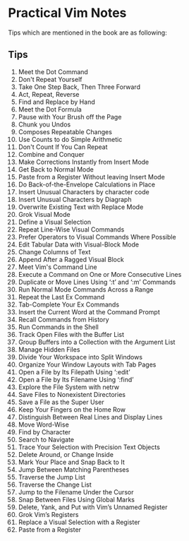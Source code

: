 # Practical Vim Notes

Tips which are mentioned in the book are as following:

## Tips

1. Meet the Dot Command
2. Don't Repeat Yourself
3. Take One Step Back, Then Three Forward
4. Act, Repeat, Reverse
5. Find and Replace by Hand
6. Meet the Dot Formula
7. Pause with Your Brush off the Page
8. Chunk you Undos
9. Composes Repeatable Changes
10. Use Counts to do Simple Arithmetic
11. Don't Count If You Can Repeat
12. Combine and Conquer
13. Make Corrections Instantly from Insert Mode
14. Get Back to Normal Mode
15. Paste from a Register Without leaving Insert Mode
16. Do Back-of-the-Envelope Calculations in Place
17. Insert Unusual Characters by character code
18. Insert Unusual Characters by Diagraph
19. Overwrite Existing Text with Replace Mode
20. Grok Visual Mode
21. Define a Visual Selection
22. Repeat Line-Wise Visual Commands
23. Prefer Operators to Visual Commands Where Possible
24. Edit Tabular Data with Visual-Block Mode
25. Change Columns of Text
26. Append After a Ragged Visual Block
27. Meet Vim's Command Line
28. Execute a Command on One or More Consecutive Lines
29. Duplicate or Move Lines Using ‘:t’ and ‘:m’ Commands
30. Run Normal Mode Commands Across a Range
31. Repeat the Last Ex Command
32. Tab-Complete Your Ex Commands
33. Insert the Current Word at the Command Prompt
34. Recall Commands from History
35. Run Commands in the Shell
36. Track Open Files with the Buffer List
37. Group Buffers into a Collection with the Argument List
38. Manage Hidden Files
39. Divide Your Workspace into Split Windows
40. Organize Your Window Layouts with Tab Pages
41. Open a File by Its Filepath Using ‘:edit’
42. Open a File by Its Filename Using ‘:find’
43. Explore the File System with netrw
44. Save Files to Nonexistent Directories
45. Save a File as the Super User
46. Keep Your Fingers on the Home Row
47. Distinguish Between Real Lines and Display Lines
48. Move Word-Wise
49. Find by Character
50. Search to Navigate
51. Trace Your Selection with Precision Text Objects
52. Delete Around, or Change Inside
53. Mark Your Place and Snap Back to It
54. Jump Between Matching Parentheses
55. Traverse the Jump List
56. Traverse the Change List
57. Jump to the Filename Under the Cursor
58. Snap Between Files Using Global Marks
59. Delete, Yank, and Put with Vim’s Unnamed Register
60. Grok Vim’s Registers
61. Replace a Visual Selection with a Register
62. Paste from a Register

